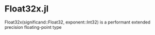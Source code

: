 # Float32x.jl
Float32x(significand::Float32, exponent::Int32) is a performant extended precision floating-point type
